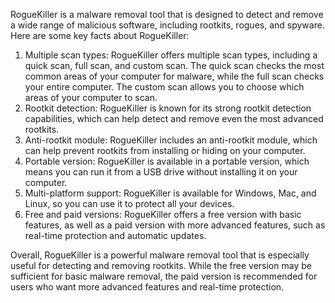 RogueKiller is a malware removal tool that is designed to detect and remove a wide range of malicious software, including rootkits, rogues, and spyware. Here are some key facts about RogueKiller:

1. Multiple scan types: RogueKiller offers multiple scan types, including a quick scan, full scan, and custom scan. The quick scan checks the most common areas of your computer for malware, while the full scan checks your entire computer. The custom scan allows you to choose which areas of your computer to scan.
2. Rootkit detection: RogueKiller is known for its strong rootkit detection capabilities, which can help detect and remove even the most advanced rootkits.
3. Anti-rootkit module: RogueKiller includes an anti-rootkit module, which can help prevent rootkits from installing or hiding on your computer.
4. Portable version: RogueKiller is available in a portable version, which means you can run it from a USB drive without installing it on your computer.
5. Multi-platform support: RogueKiller is available for Windows, Mac, and Linux, so you can use it to protect all your devices.
6. Free and paid versions: RogueKiller offers a free version with basic features, as well as a paid version with more advanced features, such as real-time protection and automatic updates.

Overall, RogueKiller is a powerful malware removal tool that is especially useful for detecting and removing rootkits. While the free version may be sufficient for basic malware removal, the paid version is recommended for users who want more advanced features and real-time protection.
